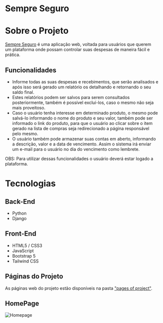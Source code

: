 # Sempre Seguro

# Sobre o Projeto

[Sempre Seguro](https://sempreseguro.onrender.com/) é uma aplicação web, voltada para usuários que querem um plataforma onde possam controlar suas despesas de maneira fácil e prática.

## Funcionalidades

* Informe todas as suas despesas e recebimentos, que serão analisados e após isso será gerado um relatório os detalhando e retornando o seu saldo final.
* Estes relatórios podem ser salvos para serem consultados posteriormente, também é possível excluí-los, caso o mesmo não seja mais proveitoso.
* Caso o usuário tenha interesse em determinado produto, o mesmo pode salvá-lo informando o nome do produto e seu valor, também pode ser informado o link do produto, para que o usuário ao clicar sobre o item gerado na lista de compras seja redirecionado a página responsável pelo mesmo.
* O usuário também pode armazenar suas contas em aberto, informando a descrição, valor e a data de vencimento. Assim o sistema irá enviar um e-mail para o usuário no dia do vencimento como lembrete.
  
OBS: Para utilizar dessas funcionalidades o usuário deverá estar logado a plataforma.

# Tecnologias

## Back-End
* Python
* Django

## Front-End
* HTML5 / CSS3
* JavaScript
* Bootstrap 5
* Tailwind CSS

## Páginas do Projeto

As páginas web do projeto estão disponíveis na pasta ["pages of project"](https://github.com/DiogoMelloDM7/Sempre_Seguro/tree/main/pages%20of%20project).

## HomePage
![Homepage](https://github.com/DiogoMelloDM7/Sempre_Seguro/assets/136912625/f8320ead-c3cc-4995-be65-a612675e5a3f)



